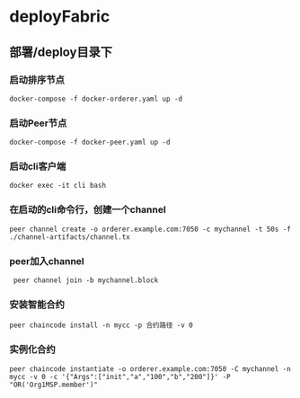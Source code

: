 # deployFabric

## 部署/deploy目录下

### 启动排序节点

```docker-compose -f docker-orderer.yaml up -d```

### 启动Peer节点

```docker-compose -f docker-peer.yaml up -d```

### 启动cli客户端

```docker exec -it cli bash```

### 在启动的cli命令行，创建一个channel

```peer channel create -o orderer.example.com:7050 -c mychannel -t 50s -f ./channel-artifacts/channel.tx ```

### peer加入channel

``` peer channel join -b mychannel.block```

### 安装智能合约

```peer chaincode install -n mycc -p 合约路径 -v 0```

### 实例化合约

```peer chaincode instantiate -o orderer.example.com:7050 -C mychannel -n mycc -v 0 -c '{"Args":["init","a","100","b","200"]}' -P "OR('Org1MSP.member')"```

